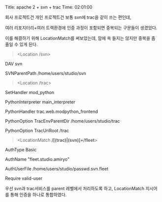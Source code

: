 Title: apache 2 + svn + trac
Time: 02:01:00

회사 프로젝트건 개인 프로젝트건 보통 svn에 trac을 같이 쓰는 편인데,

여러 리포지터리+여러 트랙환경에 인증 과정이 포함되면 중복되는 구문들이 생겼었다.

이를 해결하기 위해 LocationMatch를 써보았는데, 맘에 쏙 들지는 않지만 중복을 좀 줄일 수 있게 된다.

> <Location /svn>

DAV svn

SVNParentPath /home/users/studio/svn

</Location>

>

> <Location /trac>

SetHandler mod_python

PythonInterpreter main_interpreter

PythonHandler trac.web.modpython_frontend

PythonOption TracEnvParentDir /home/users/studio/trac

PythonOption TracUriRoot /trac

</Location>

>

> <LocationMatch **/[(trac)|(svn)]+/fleet**>

AuthType Basic

AuthName "fleet.studio.amiryo"

AuthUserFile /home/users/studio/passwd.svn.fleet

Require valid-user

</LocationMatch>

우선 svn과 trac서비스를 parent 레벨에서 처리하도록 하고, LocationMatch 지시어를 통해 인증을 하나로 통합하였다.

